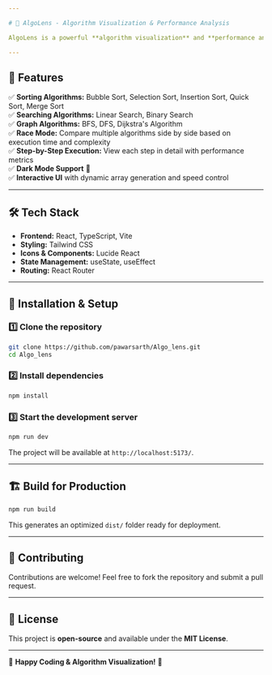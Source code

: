 ```yaml
---

# 🚀 AlgoLens - Algorithm Visualization & Performance Analysis  

AlgoLens is a powerful **algorithm visualization** and **performance analysis** tool built using **React, TypeScript, Tailwind CSS, and Vite**. It provides **real-time visualization** of various sorting, searching, and graph traversal algorithms, along with a **race mode** to compare their efficiency.  

---
```


## 🎯 Features  
✅ **Sorting Algorithms:** Bubble Sort, Selection Sort, Insertion Sort, Quick Sort, Merge Sort  
✅ **Searching Algorithms:** Linear Search, Binary Search  
✅ **Graph Algorithms:** BFS, DFS, Dijkstra's Algorithm  
✅ **Race Mode:** Compare multiple algorithms side by side based on execution time and complexity  
✅ **Step-by-Step Execution:** View each step in detail with performance metrics  
✅ **Dark Mode Support** 🌙  
✅ **Interactive UI** with dynamic array generation and speed control  

---

## 🛠️ Tech Stack  
- **Frontend:** React, TypeScript, Vite  
- **Styling:** Tailwind CSS  
- **Icons & Components:** Lucide React  
- **State Management:** useState, useEffect  
- **Routing:** React Router  

---

## 🚀 Installation & Setup  

### 1️⃣ Clone the repository  
```sh
git clone https://github.com/pawarsarth/Algo_lens.git
cd Algo_lens
```

### 2️⃣ Install dependencies  
```sh
npm install
```

### 3️⃣ Start the development server  
```sh
npm run dev
```
The project will be available at `http://localhost:5173/`.  

---

## 🏗️ Build for Production  
```sh
npm run build
```
This generates an optimized `dist/` folder ready for deployment.  

---

## 🤝 Contributing  
Contributions are welcome! Feel free to fork the repository and submit a pull request.  

---

## 📝 License  
This project is **open-source** and available under the **MIT License**.  

---

🚀 **Happy Coding & Algorithm Visualization!** 🎨  


